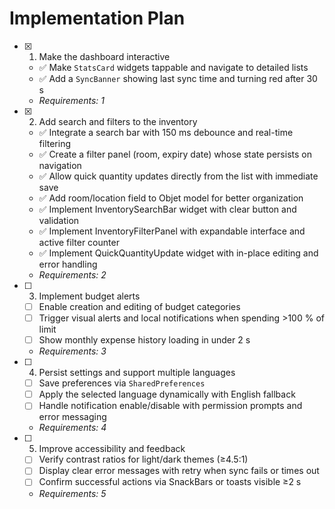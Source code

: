 # Implementation Plan

- [x] 1. Make the dashboard interactive
  - ✅ Make `StatsCard` widgets tappable and navigate to detailed lists
  - ✅ Add a `SyncBanner` showing last sync time and turning red after 30 s
  - _Requirements: 1_

- [x] 2. Add search and filters to the inventory
  - ✅ Integrate a search bar with 150 ms debounce and real-time filtering
  - ✅ Create a filter panel (room, expiry date) whose state persists on navigation
  - ✅ Allow quick quantity updates directly from the list with immediate save
  - ✅ Add room/location field to Objet model for better organization
  - ✅ Implement InventorySearchBar widget with clear button and validation
  - ✅ Implement InventoryFilterPanel with expandable interface and active filter counter
  - ✅ Implement QuickQuantityUpdate widget with in-place editing and error handling
  - _Requirements: 2_

- [ ] 3. Implement budget alerts
  - [ ] Enable creation and editing of budget categories
  - [ ] Trigger visual alerts and local notifications when spending >100 % of limit
  - [ ] Show monthly expense history loading in under 2 s
  - _Requirements: 3_

- [ ] 4. Persist settings and support multiple languages
  - [ ] Save preferences via `SharedPreferences`
  - [ ] Apply the selected language dynamically with English fallback
  - [ ] Handle notification enable/disable with permission prompts and error messaging
  - _Requirements: 4_

- [ ] 5. Improve accessibility and feedback
  - [ ] Verify contrast ratios for light/dark themes (≥4.5:1)
  - [ ] Display clear error messages with retry when sync fails or times out
  - [ ] Confirm successful actions via SnackBars or toasts visible ≥2 s
  - _Requirements: 5_